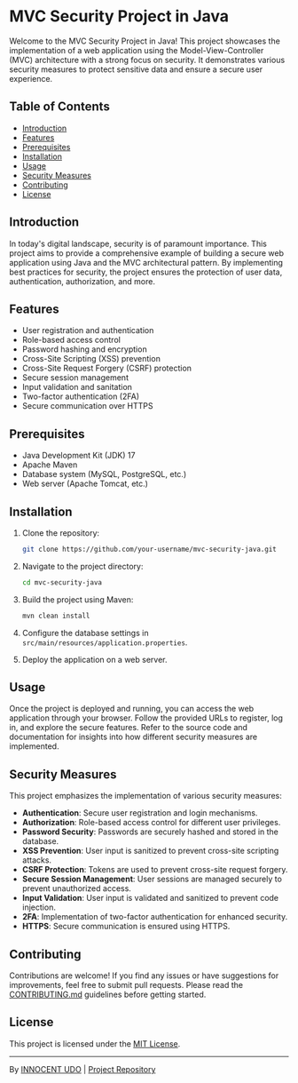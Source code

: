 # MVC Security Project in Java

Welcome to the MVC Security Project in Java! This project showcases the implementation of a web application using the Model-View-Controller (MVC) architecture with a strong focus on security. It demonstrates various security measures to protect sensitive data and ensure a secure user experience.

## Table of Contents

- [Introduction](#introduction)
- [Features](#features)
- [Prerequisites](#prerequisites)
- [Installation](#installation)
- [Usage](#usage)
- [Security Measures](#security-measures)
- [Contributing](#contributing)
- [License](#license)

## Introduction

In today's digital landscape, security is of paramount importance. This project aims to provide 
a comprehensive example of building a secure web application using Java and the MVC architectural pattern. 
By implementing best practices for security, the project ensures the protection of user data, authentication, authorization, and more.

## Features

- User registration and authentication
- Role-based access control
- Password hashing and encryption
- Cross-Site Scripting (XSS) prevention
- Cross-Site Request Forgery (CSRF) protection
- Secure session management
- Input validation and sanitation
- Two-factor authentication (2FA)
- Secure communication over HTTPS

## Prerequisites

- Java Development Kit (JDK) 17
- Apache Maven
- Database system (MySQL, PostgreSQL, etc.)
- Web server (Apache Tomcat, etc.)

## Installation

1. Clone the repository:
   ```sh
   git clone https://github.com/your-username/mvc-security-java.git

2. Navigate to the project directory:
   ```sh
   cd mvc-security-java
   ```

3. Build the project using Maven:
   ```sh
   mvn clean install
   ```

4. Configure the database settings in `src/main/resources/application.properties`.

5. Deploy the application on a web server.

## Usage

Once the project is deployed and running, you can access the web application through your browser. 
Follow the provided URLs to register, log in, and explore the secure features. Refer to the source 
code and documentation for insights into how different security measures are implemented.

## Security Measures

This project emphasizes the implementation of various security measures:

- **Authentication**: Secure user registration and login mechanisms.
- **Authorization**: Role-based access control for different user privileges.
- **Password Security**: Passwords are securely hashed and stored in the database.
- **XSS Prevention**: User input is sanitized to prevent cross-site scripting attacks.
- **CSRF Protection**: Tokens are used to prevent cross-site request forgery.
- **Secure Session Management**: User sessions are managed securely to prevent unauthorized access.
- **Input Validation**: User input is validated and sanitized to prevent code injection.
- **2FA**: Implementation of two-factor authentication for enhanced security.
- **HTTPS**: Secure communication is ensured using HTTPS.

## Contributing

Contributions are welcome! If you find any issues or have suggestions for improvements, feel free to submit pull requests. Please read the [CONTRIBUTING.md](CONTRIBUTING.md) guidelines before getting started.

## License

This project is licensed under the [MIT License](LICENSE).

---

By [INNOCENT UDO](https://github.com/Innocentsax) | [Project Repository](https://github.com/Innocentsax/Spring-Security_6/edit/main/MVCSecuritySQ16)

